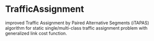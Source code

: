 # TrafficAssignment
improved Traffic Assignment by Paired Alternative Segments (iTAPAS) algorithm for static single/multi-class traffic assignment problem with generalized link cost function.
